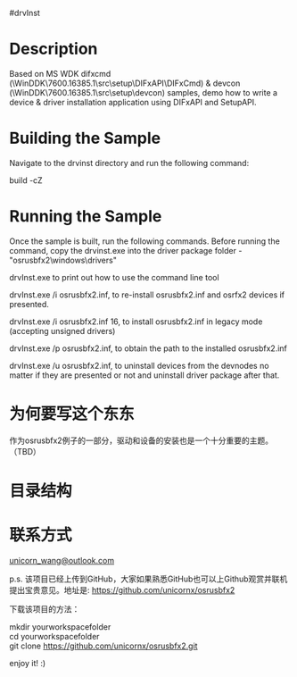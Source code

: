 #drvInst

# Description

Based on MS WDK difxcmd (\WinDDK\7600.16385.1\src\setup\DIFxAPI\DIFxCmd) & devcon (\WinDDK\7600.16385.1\src\setup\devcon) samples, demo how to write a device & driver installation application using DIFxAPI and SetupAPI.

# Building the Sample

Navigate to the drvinst directory and run the following command:

build -cZ

# Running the Sample

Once the sample is built, run the following commands. Before running the command, copy the drvinst.exe into the driver package folder - "osrusbfx2\windows\drivers"

drvInst.exe to print out how to use the command line tool

drvInst.exe /i osrusbfx2.inf, to re-install osrusbfx2.inf and osrfx2 devices if presented.

drvInst.exe /i osrusbfx2.inf 16, to install osrusbfx2.inf in legacy mode (accepting unsigned drivers)

drvInst.exe /p osrusbfx2.inf, to obtain the path to the installed osrusbfx2.inf

drvInst.exe /u osrusbfx2.inf, to uninstall devices from the devnodes no matter if they are presented or not and uninstall driver package after that.
    
# 为何要写这个东东
作为osrusbfx2例子的一部分，驱动和设备的安装也是一个十分重要的主题。（TBD）

# 目录结构

# 联系方式
unicorn_wang@outlook.com

p.s. 该项目已经上传到GitHub，大家如果熟悉GitHub也可以上Github观赏并联机提出宝贵意见。地址是: https://github.com/unicornx/osrusbfx2

下载该项目的方法：

mkdir yourworkspacefolder  
cd yourworkspacefolder  
git clone https://github.com/unicornx/osrusbfx2.git

enjoy it! :)

    
      


